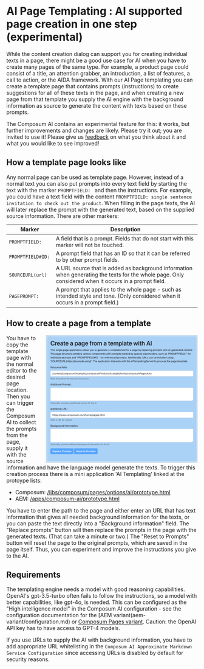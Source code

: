 # AI Page Templating : AI supported page creation in one step (experimental)

While the content creation dialog can support you for creating individual texts in a page, there might be a good use
case for AI when you have to create many pages of the same type. For example, a product page could consist of a
title, an attention grabber, an introduction, a list of features, a call to action, or the AIDA framework. With our
AI Page templating you can create a template page that contains prompts (instructions) to create suggestions for all of 
these texts in the page, and when creating a new page from that template you supply the AI engine with the 
background information as source to generate the content with texts based on these prompts.

The Composum AI contains an experimental feature for this: it works, but further improvements and changes are likely.
Please try it out; you are invited to use it! Please give us [feedback](https://www.composum.com/home/contact.html) 
on what you think about it and what you would like to see improved!

## How a template page looks like

Any normal page can be used as template page. However, instead of a normal text you can also put prompts into every 
text field by starting the text with the marker `PROMPTFIELD: ` and then the instructions. For example, you could
have a text field with the content `PROMPTFIELD: single sentence invitation to check out the product`. When 
filling in the page texts, the AI will later replace the prompt with the generated text, based on the supplied 
source information. There are other markers:

| Marker             | Description                                                                                                                                          |
|--------------------|------------------------------------------------------------------------------------------------------------------------------------------------------|
| `PROMPTFIELD: `    | A field that is a prompt. Fields that do not start with this marker will not be touched.                                                             |
| `PROMPTFIELD#ID: ` | A prompt field that has an ID so that it can be referred to by other prompt fields.                                                                  |
| `SOURCEURL(url)`   | A URL source that is added as background information when generating the texts for the whole page. Only considered when it occurs in a prompt field. |
| `PAGEPROMPT: `     | A prompt that applies to the whole page - such as intended style and tone. (Only considered when it occurs in a prompt field.)                       |

## How to create a page from a template

<div style="float: right; margin-left: 20px;">
   <a href="image/ai/prototypes/AIPageTemplatingMiniApp.png">
    <img src="image/ai/prototypes/AIPageTemplatingMiniApp.png" alt="The AI templating mini app" width="400" />
  </a>
</div>

You have to copy the template page with the normal editor to the desired page location. Then you can trigger the 
Composum AI to collect the prompts from the page, supply it with the source information and have the language model
generate the texts.
To trigger this creation process there is a mini application 'AI Templating' linked at the protoype lists:

- Composum: [/libs/composum/pages/options/ai/prototype.html](http://localhost:9090/libs/composum/pages/options/ai/prototype.html)
- AEM: [/apps/composum-ai/prototype.html](http://localhost:4502/apps/composum-ai/prototype.html)

You have to enter the path to the page and either enter an URL that has text information that gives all needed 
background information for the texts, or you can paste the text directly into a "Background information" field.
The "Replace prompts" button will then replace the prompts in the page with the generated texts. (That can take a 
minute or two.) The "Reset to Prompts" button will reset the page to the original prompts, which are saved in the 
page itself. Thus, you can experiment and improve the instructions you give to the AI.  

## Requirements

The templating engine needs a model with good reasoning capabilities. OpenAI's gpt-3.5-turbo often fails to follow 
the instructions, so a model with better capabilities, like gpt-4o, is needed. This can be configured as the "High 
intelligence model" in the Composum AI configuration - see the configuration documentation for the 
[AEM variant(aem-variant/configuration.md) or [Composum Pages variant](composum-variant/configuration.md).
Caution: the OpenAI API key has to have access to GPT-4 models.

If you use URLs to supply the AI with background information, you have to add appropriate URL whitelisting in the
`Composum AI Approximate Markdown Service Configuration` since accessing URLs is disabled by default for security
reasons.

